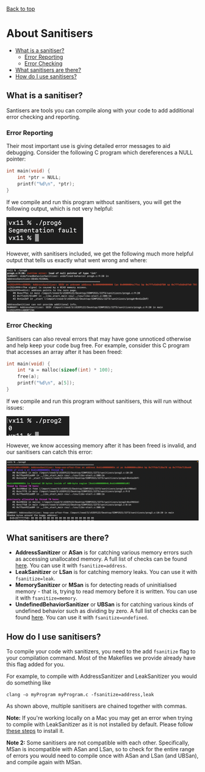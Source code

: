 [Back to top](..)

# About Sanitisers
- [What is a sanitiser?](#what-is-a-sanitiser)
  - [Error Reporting](#error-reporting)
  - [Error Checking](#error-checking)
- [What sanitisers are there?](#what-sanitisers-are-there)
- [How do I use sanitisers?](#how-do-i-use-sanitisers)

## What is a sanitiser?

Santisers are tools you can compile along with your code to add additional error checking and reporting.

### Error Reporting

Their most important use is giving detailed error messages to aid debugging. Consider the following C program which dereferences a NULL pointer:
```c
int main(void) {
    int *ptr = NULL;
    printf("%d\n", *ptr);
}
```

If we compile and run this program without sanitisers, you will get the following output, which is not very helpful:

![Segmentation fault](segfault.png)

However, with sanitisers included, we get the following much more helpful output that tells us exactly what went wrong and where:

![Sanitiser error](sanerr1.png)

### Error Checking

Sanitisers can also reveal errors that may have gone unnoticed otherwise and help keep your code bug free. For example, consider this C program that accesses an array after it has been freed:

```c
int main(void) {
    int *a = malloc(sizeof(int) * 100);
    free(a);
    printf("%d\n", a[5]);
}
```

If we compile and run this program without sanitisers, this will run without issues:

![Runs successfully and prints 0](invalid.png)

However, we know accessing memory after it has been freed is invalid, and our sanitisers can catch this error:

![img.png](sanerr2.png)


## What sanitisers are there?

* **AddressSanitizer** or **ASan** is for catching various memory errors such as accessing unallocated memory. A full list of checks can be found [here](https://clang.llvm.org/docs/AddressSanitizer.html#introduction). You can use it with `fsanitize=address`.
* **LeakSanitizer** or **LSan** is for catching memory leaks. You can use it with `fsanitize=leak`.
* **MemorySanitizer** or **MSan** is for detecting reads of uninitialised memory - that is, trying to read memory before it is written. You can use it with `fsanitize=memory`.
* **UndefinedBehaviorSanitizer** or **UBSan** is for catching various kinds of undefined behavior such as dividing by zero. A full list of checks can be found [here](https://clang.llvm.org/docs/UndefinedBehaviorSanitizer.html#ubsan-checks). You can use it with `fsanitize=undefined`.

## How do I use sanitisers?

To compile your code with sanitizers, you need to the add `fsanitize` flag to your compilation command. Most of the Makefiles we provide already have this flag added for you.

For example, to compile with AddressSanitizer and LeakSanitizer you would do something like

```
clang -o myProgram myProgram.c -fsanitize=address,leak
```

As shown above, multiple sanitisers are chained together with commas. 

**Note:** If you're working locally on a Mac you may get an error when trying to compile with LeakSanitizer as it is not installed by default. Please follow [these steps](https://stackoverflow.com/a/55778432) to install it.

**Note 2:** Some sanitisers are not compatible with each other. Specifically, MSan is incompatible with ASan and LSan, so to check for the entire range of errors you would need to compile once with ASan and LSan (and UBSan), and compile again with MSan.
